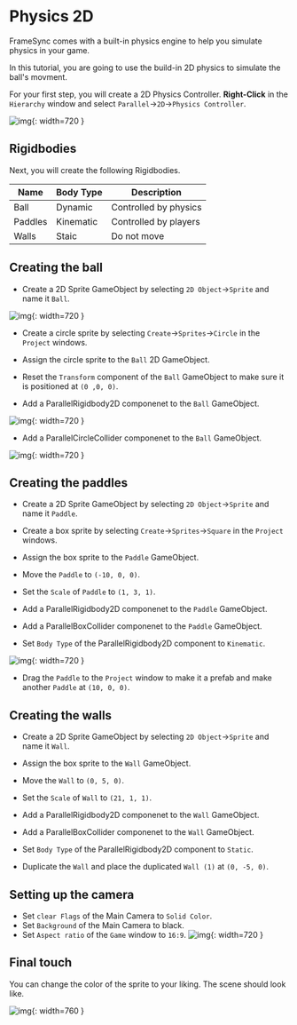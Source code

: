 # Physics 2D

FrameSync comes with a built-in physics engine to help you simulate physics in your game.

In this tutorial, you are going to use the build-in 2D physics to simulate the ball's movment. 

For your first step, you will create a 2D Physics Controller.
**Right-Click** in the `Hierarchy` window and select `Parallel`->`2D`->`Physics Controller`.

![img](./../../assets/tutorial/PhysicsController_Pong.PNG){: width=720 }

## Rigidbodies

Next, you will create the following Rigidbodies.

Name    | Body Type | Description
--------| --------- | ----------------
Ball    | Dynamic   | Controlled by physics
Paddles | Kinematic | Controlled by players
Walls   | Staic     | Do not move

## Creating the ball

- Create a 2D Sprite GameObject by selecting `2D Object`->`Sprite` and name it `Ball`.

![img](./../../assets/tutorial/Create2DSprite.PNG){: width=720 }

- Create a circle sprite by selecting `Create`->`Sprites`->`Circle` in the `Project` windows. 

- Assign the circle sprite to the `Ball` 2D GameObject.

- Reset the `Transform` component of the `Ball` GameObject to make sure it is positioned at `(0 ,0, 0)`.

- Add a ParallelRigidbody2D componenet to the `Ball` GameObject.

![img](./../../assets/tutorial/AddRigidbody2D.PNG){: width=720 }

- Add a ParallelCircleCollider componenet to the `Ball` GameObject.

![img](./../../assets/tutorial/AddCircleCollider.PNG){: width=720 }

## Creating the paddles

- Create a 2D Sprite GameObject by selecting `2D Object`->`Sprite` and name it `Paddle`.

- Create a box sprite by selecting `Create`->`Sprites`->`Square` in the `Project` windows. 

- Assign the box sprite to the `Paddle` GameObject.

- Move the `Paddle` to `(-10, 0, 0)`.

- Set the `Scale` of `Paddle` to `(1, 3, 1)`.

- Add a ParallelRigidbody2D componenet to the `Paddle` GameObject.

- Add a ParallelBoxCollider componenet to the `Paddle` GameObject.

- Set `Body Type` of the ParallelRigidbody2D component to `Kinematic`.

![img](./../../assets/tutorial/SetKinematic.PNG){: width=720 }

- Drag the `Paddle` to the `Project` window to make it a prefab and make another `Paddle` at `(10, 0, 0)`.

## Creating the walls

- Create a 2D Sprite GameObject by selecting `2D Object`->`Sprite` and name it `Wall`.

- Assign the box sprite to the `Wall` GameObject.

- Move the `Wall` to `(0, 5, 0)`.

- Set the `Scale` of `Wall` to `(21, 1, 1)`.

- Add a ParallelRigidbody2D componenet to the `Wall` GameObject.

- Add a ParallelBoxCollider componenet to the `Wall` GameObject.

- Set `Body Type` of the ParallelRigidbody2D component to `Static`.

- Duplicate the `Wall` and place the duplicated `Wall (1)` at `(0, -5, 0)`.

## Setting up the camera

- Set `clear Flags` of the Main Camera to `Solid Color`.
- Set `Background` of the Main Camera to black.
- Set `Aspect ratio` of the `Game` window to `16:9`.
![img](./../../assets/tutorial/16by9.PNG){: width=720 }

## Final touch

You can change the color of the sprite to your liking. The scene should look like.

![img](./../../assets/tutorial/Scene_Pong.PNG){: width=760 }





